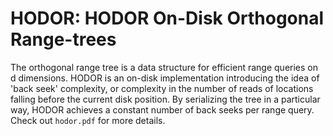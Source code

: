 HODOR: HODOR On-Disk Orthogonal Range-trees
==========

The orthogonal range tree is a data structure for efficient range
queries on d dimensions. HODOR is an on-disk implementation
introducing the idea of 'back seek' complexity, or complexity in
the number of reads of locations falling before the current disk
position. By serializing the tree in a particular way, HODOR
achieves a constant number of back seeks per range query. Check
out `hodor.pdf` for more details.
